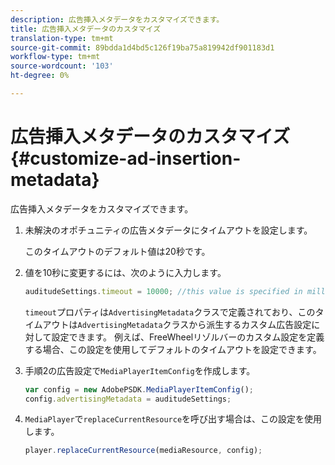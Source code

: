 ```yaml
---
description: 広告挿入メタデータをカスタマイズできます。
title: 広告挿入メタデータのカスタマイズ
translation-type: tm+mt
source-git-commit: 89bdda1d4bd5c126f19ba75a819942df901183d1
workflow-type: tm+mt
source-wordcount: '103'
ht-degree: 0%

---
```



# 広告挿入メタデータのカスタマイズ{#customize-ad-insertion-metadata}

広告挿入メタデータをカスタマイズできます。

1. 未解決のオポチュニティの広告メタデータにタイムアウトを設定します。

   このタイムアウトのデフォルト値は20秒です。
1. 値を10秒に変更するには、次のように入力します。

   ```js
   auditudeSettings.timeout = 10000; //this value is specified in milliseconds
   ```

   `timeout`プロパティは`AdvertisingMetadata`クラスで定義されており、このタイムアウトは`AdvertisingMetadata`クラスから派生するカスタム広告設定に対して設定できます。 例えば、FreeWheelリゾルバーのカスタム設定を定義する場合、この設定を使用してデフォルトのタイムアウトを設定できます。

1. 手順2の広告設定で`MediaPlayerItemConfig`を作成します。

   ```js
   var config = new AdobePSDK.MediaPlayerItemConfig(); 
   config.advertisingMetadata = auditudeSettings;
   ```

1. `MediaPlayer`で`replaceCurrentResource`を呼び出す場合は、この設定を使用します。

   ```js
   player.replaceCurrentResource(mediaResource, config);
   ```

